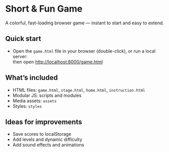 # Short & Fun Game

A colorful, fast-loading browser game — instant to start and easy to extend.

## Quick start 

- Open the `game.html` file in your browser (double-click), or run a local server:  
  then open [http://localhost:8000/game.html](http://localhost:8000/game.html)

## What’s included 

- HTML files: `game.html`, `stage.html`, `home.html`, `instruction.html`
- Modular JS: scripts and modules
- Media assets: `assets`
- Styles: `styles`

## Ideas for improvements 

- Save scores to localStorage
- Add levels and dynamic difficulty
- Add sound effects and animations
